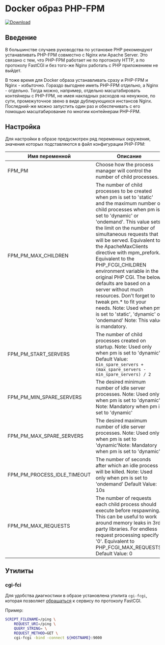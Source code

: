 # Docker образ PHP-FPM

[ ![Download](https://api.bintray.com/packages/javister/docker/javister%3Ajavister-docker-php/images/download.svg) ](https://bintray.com/javister/docker/javister%3Ajavister-docker-php/_latestVersion)

## Введение

В большинстве случаев руководства по установке PHP рекомендуют устанавливать 
PHP-FPM совместно с Nginx или Apache Server. Это связано с тем, что PHP-FPM
работает не по протоколу HTTP, а по протоколу FastCGI и без того-же Nginx работать
с PHP приложением не выйдет.

В тоже время для Docker образа устанавливать сразу и PHP-FPM и Nginx - избыточно.
Гораздо выгоднее иметь PHP-FPM отдельно, а Nginx - отдельно. Тогда можно, 
например, отдельно масштабировать контейнеры с PHP-FPM, не имея накладных 
расходов на ненужное, по сути, промежуточное звено в виде дублирующихся инстансов
Nginx. Последний-же можно запустить один раз и обеспечивать с его помощью 
масштабирование по многим контейнерам PHP-FPM.

## Настройка

Для настройки в образе предусмотрен ряд переменных окружения, значения которых
подставляются в файл конфигурации PHP-FPM:

|Имя переменной             |Описание|
|---------------------------|--------|
|FPM_PM                     |Choose how the process manager will control the number of child processes.|
|FPM_PM_MAX_CHILDREN        |The number of child processes to be created when pm is set to 'static' and the maximum number of child processes when pm is set to 'dynamic' or 'ondemand'. This value sets the limit on the number of simultaneous requests that will be served. Equivalent to the ApacheMaxClients directive with mpm_prefork. Equivalent to the PHP_FCGI_CHILDREN environment variable in the original PHP CGI. The below defaults are based on a server without much resources. Don't forget to tweak pm.* to fit your needs. Note: Used when pm is set to 'static', 'dynamic' or 'ondemand' Note: This value is mandatory.
|FPM_PM_START_SERVERS       |The number of child processes created on startup. Note: Used only when pm is set to 'dynamic' Default Value: `min_spare_servers + (max_spare_servers - min_spare_servers) / 2`
|FPM_PM_MIN_SPARE_SERVERS   |The desired minimum number of idle server processes. Note: Used only when pm is set to 'dynamic' Note: Mandatory when pm is set to 'dynamic'
|FPM_PM_MAX_SPARE_SERVERS   |The desired maximum number of idle server processes. Note: Used only when pm is set to 'dynamic'Note: Mandatory when pm is set to 'dynamic'
|FPM_PM_PROCESS_IDLE_TIMEOUT|The number of seconds after which an idle process will be killed. Note: Used only when pm is set to 'ondemand' Default Value: 10s
|FPM_PM_MAX_REQUESTS        |The number of requests each child process should execute before respawning. This can be useful to work around memory leaks in 3rd party libraries. For endless request processing specify '0'. Equivalent to PHP_FCGI_MAX_REQUESTS. Default Value: 0

## Утилиты
### cgi-fci

Для удобства диагностики в образе установлена утилита `cgi-fcgi`, которая
позволяет [обращаться](http://www.gregfreeman.io/2016/how-to-connect-to-php-fpm-directly-to-resolve-issues-with-blank-pages/)
к сервису по протоколу FastCGI.

Пример:

```bash
SCRIPT_FILENAME=/ping \
    REQUEST_URI=/ping \
    QUERY_STRING= \
    REQUEST_METHOD=GET \
    cgi-fcgi -bind -connect ${HOSTNAME}:9000
```